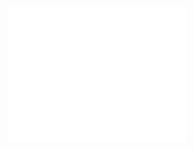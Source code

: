 <img src="/img/animated-quote.gif" width="320" height="240" />
<!---
- 👋 Hi, I’m @larikkai
- 👀 I’m interested in ...
- 🌱 I’m currently learning ...
- 💞️ I’m looking to collaborate on ...
- 📫 How to reach me ...

<!---
larikkai/larikkai is a ✨ special ✨ repository because its `README.md` (this file) appears on your GitHub profile.
You can click the Preview link to take a look at your changes.
--->
